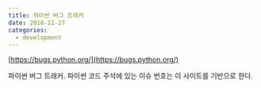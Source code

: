 ```yaml
---
title: 파이썬 버그 트래커
date: 2018-11-27
categories:
  - development
---
```


[https://bugs.python.org/](https://bugs.python.org/)

파이썬 버그 트래커. 파이썬 코드 주석에 있는 이슈 번호는 이 사이트를 기반으로 한다.
